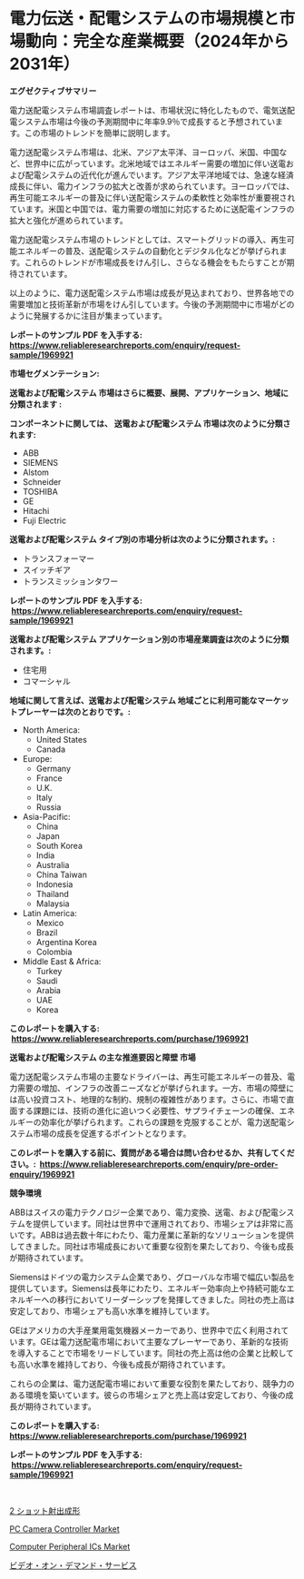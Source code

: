 <p><h1>電力伝送・配電システムの市場規模と市場動向：完全な産業概要（2024年から2031年）</h1></p><p><strong>エグゼクティブサマリー</strong></p>
<p><p>電力送配電システム市場調査レポートは、市場状況に特化したもので、電気送配電システム市場は今後の予測期間中に年率9.9％で成長すると予想されています。この市場のトレンドを簡単に説明します。</p><p>電力送配電システム市場は、北米、アジア太平洋、ヨーロッパ、米国、中国など、世界中に広がっています。北米地域ではエネルギー需要の増加に伴い送電および配電システムの近代化が進んでいます。アジア太平洋地域では、急速な経済成長に伴い、電力インフラの拡大と改善が求められています。ヨーロッパでは、再生可能エネルギーの普及に伴い送配電システムの柔軟性と効率性が重要視されています。米国と中国では、電力需要の増加に対応するために送配電インフラの拡大と強化が進められています。</p><p>電力送配電システム市場のトレンドとしては、スマートグリッドの導入、再生可能エネルギーの普及、送配電システムの自動化とデジタル化などが挙げられます。これらのトレンドが市場成長をけん引し、さらなる機会をもたらすことが期待されています。</p><p>以上のように、電力送配電システム市場は成長が見込まれており、世界各地での需要増加と技術革新が市場をけん引しています。今後の予測期間中に市場がどのように発展するかに注目が集まっています。</p></p>
<p><strong>レポートのサンプル PDF を入手する: <a href="https://www.reliableresearchreports.com/enquiry/request-sample/1969921">https://www.reliableresearchreports.com/enquiry/request-sample/1969921</a></strong></p>
<p><strong>市場セグメンテーション:</strong></p>
<p><strong> 送電および配電システム 市場はさらに概要、展開、アプリケーション、地域に分類されます :</strong></p>
<p><strong>コンポーネントに関しては、 送電および配電システム 市場は次のように分類されます: &nbsp;</strong></p>
<p><ul><li>ABB</li><li>SIEMENS</li><li>Alstom</li><li>Schneider</li><li>TOSHIBA</li><li>GE</li><li>Hitachi</li><li>Fuji Electric</li></ul></p>
<p><strong> 送電および配電システム タイプ別の市場分析は次のように分類されます。:</strong></p>
<p><ul><li>トランスフォーマー</li><li>スイッチギア</li><li>トランスミッションタワー</li></ul></p>
<p><strong>レポートのサンプル PDF を入手する: &nbsp;<a href="https://www.reliableresearchreports.com/enquiry/request-sample/1969921">https://www.reliableresearchreports.com/enquiry/request-sample/1969921</a></strong></p>
<p><strong> 送電および配電システム アプリケーション別の市場産業調査は次のように分類されます。:</strong></p>
<p><ul><li>住宅用</li><li>コマーシャル</li></ul></p>
<p><strong>地域に関して言えば、送電および配電システム 地域ごとに利用可能なマーケットプレーヤーは次のとおりです。:</strong></p>
<p><ul>
    <li>
        North America:
        <ul>
            <li>United States</li>
            <li>Canada</li>
        </ul>
    </li>
    <li>
        Europe:
        <ul>
            <li>Germany</li>
            <li>France</li>
            <li>U.K.</li>
            <li>Italy</li>
            <li>Russia</li>
        </ul>
    </li>
    <li>
        Asia-Pacific:
        <ul>
            <li>China</li>
            <li>Japan</li>
            <li>South Korea</li>
            <li>India</li>
            <li>Australia</li>
            <li>China Taiwan</li>
            <li>Indonesia</li>
            <li>Thailand</li>
            <li>Malaysia</li>
        </ul>
    </li>
    <li>
        Latin America:
        <ul>
            <li>Mexico</li>
            <li>Brazil</li>
            <li>Argentina Korea</li>
            <li>Colombia</li>
        </ul>
    </li>
    <li>
        Middle East & Africa:
        <ul>
            <li>Turkey</li>
            <li>Saudi</li>
            <li>Arabia</li>
            <li>UAE</li>
            <li>Korea</li>
        </ul>
    </li>
    </ul></p>
<p><strong>このレポートを購入する: &nbsp;<a href="https://www.reliableresearchreports.com/purchase/1969921">https://www.reliableresearchreports.com/purchase/1969921</a></strong></p>
<p><strong>送電および配電システム の主な推進要因と障壁 市場</strong></p>
<p><p>電力送配電システム市場の主要なドライバーは、再生可能エネルギーの普及、電力需要の増加、インフラの改善ニーズなどが挙げられます。一方、市場の障壁には高い投資コスト、地理的な制約、規制の複雑性があります。さらに、市場で直面する課題には、技術の進化に追いつく必要性、サプライチェーンの確保、エネルギーの効率化が挙げられます。これらの課題を克服することが、電力送配電システム市場の成長を促進するポイントとなります。</p></p>
<p><strong>このレポートを購入する前に、質問がある場合は問い合わせるか、共有してください。:&nbsp; <a href="https://www.reliableresearchreports.com/enquiry/pre-order-enquiry/1969921">https://www.reliableresearchreports.com/enquiry/pre-order-enquiry/1969921</a></strong></p>
<p><strong>競争環境</strong></p>
<p><p>ABBはスイスの電力テクノロジー企業であり、電力変換、送電、および配電システムを提供しています。同社は世界中で運用されており、市場シェアは非常に高いです。ABBは過去数十年にわたり、電力産業に革新的なソリューションを提供してきました。同社は市場成長において重要な役割を果たしており、今後も成長が期待されています。</p><p>Siemensはドイツの電力システム企業であり、グローバルな市場で幅広い製品を提供しています。Siemensは長年にわたり、エネルギー効率向上や持続可能なエネルギーへの移行においてリーダーシップを発揮してきました。同社の売上高は安定しており、市場シェアも高い水準を維持しています。</p><p>GEはアメリカの大手産業用電気機器メーカーであり、世界中で広く利用されています。GEは電力送配電市場において主要なプレーヤーであり、革新的な技術を導入することで市場をリードしています。同社の売上高は他の企業と比較しても高い水準を維持しており、今後も成長が期待されています。</p><p>これらの企業は、電力送配電市場において重要な役割を果たしており、競争力のある環境を築いています。彼らの市場シェアと売上高は安定しており、今後の成長が期待されています。</p></p>
<p><strong>このレポートを購入する: &nbsp; <a href="https://www.reliableresearchreports.com/purchase/1969921">https://www.reliableresearchreports.com/purchase/1969921</a></strong></p>
<p><strong>レポートのサンプル PDF を入手する: &nbsp;<a href="https://www.reliableresearchreports.com/enquiry/request-sample/1969921">https://www.reliableresearchreports.com/enquiry/request-sample/1969921</a></strong><strong></strong></p>
<p>&nbsp;</p>
<p><p><a href="https://medium.com/@terrelliemann565620/2%E3%82%B7%E3%83%A7%E3%83%83%E3%83%88%E5%B0%84%E5%87%BA%E6%88%90%E5%BD%A2%E5%B8%82%E5%A0%B4%E3%83%AC%E3%83%9D%E3%83%BC%E3%83%88%E3%81%AF-%E3%81%93%E3%81%AE%E5%B8%82%E5%A0%B4%E3%81%AE%E6%9C%80%E6%96%B0%E3%81%AE%E3%83%88%E3%83%AC%E3%83%B3%E3%83%89%E3%81%A8%E6%88%90%E9%95%B7%E6%A9%9F%E4%BC%9A%E3%82%92%E6%98%8E%E3%82%89%E3%81%8B%E3%81%AB%E3%81%97%E3%81%A6%E3%81%84%E3%81%BE%E3%81%99-74a8649a2a45">2 ショット射出成形</a></p><p><a href="https://github.com/pgtimber/Market-Research-Report-List-2/blob/main/pc-camera-controller-market.md">PC Camera Controller Market</a></p><p><a href="https://github.com/lataunyatinikmelvin59ilbd0dv/Market-Research-Report-List-1/blob/main/computer-peripheral-ics-market.md">Computer Peripheral ICs Market</a></p><p><a href="https://medium.com/@attyourniture/%E3%83%93%E3%83%87%E3%82%AA%E3%82%AA%E3%83%B3%E3%83%87%E3%83%9E%E3%83%B3%E3%83%89%E3%82%B5%E3%83%BC%E3%83%93%E3%82%B9%E5%B8%82%E5%A0%B4%E8%A6%8F%E6%A8%A1-%E5%B8%82%E5%A0%B4%E5%B1%95%E6%9C%9B%E3%81%A8%E5%B8%82%E5%A0%B4%E4%BA%88%E6%B8%AC-2024%E5%B9%B4%E3%81%8B%E3%82%892031%E5%B9%B4-421cd4eacef4">ビデオ・オン・デマンド・サービス</a></p></p>